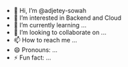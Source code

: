 - 👋 Hi, I’m @adjetey-sowah
- 👀 I’m interested in Backend and Cloud
- 🌱 I’m currently learning ...
- 💞️ I’m looking to collaborate on ...
- 📫 How to reach me ...
- 😄 Pronouns: ...
- ⚡ Fun fact: ...

<!---
adjetey-sowah/adjetey-sowah is a ✨ special ✨ repository because its `README.md` (this file) appears on your GitHub profile.
You can click the Preview link to take a look at your changes.
--->
